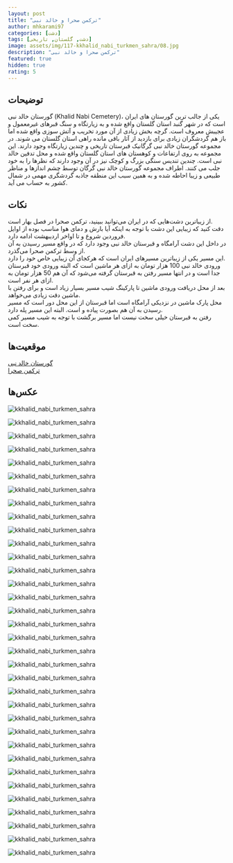 ```yaml
---
layout: post
title: "ترکمن صحرا و خالد نبی"
author: mhkarami97
categories: [دشت]
tags: [دشت, گلستان, تاریخی]
image: assets/img/117-kkhalid_nabi_turkmen_sahra/08.jpg
description: "ترکمن صحرا و خالد نبی"
featured: true
hidden: true
rating: 5
---
```


## توضیحات
گورستان خالد نبی (Khalid Nabi Cemetery)، یکی از جالب ترین گورستان های ایران است که در شهر گنبد استان گلستان واقع شده و به زیارتگاه و سنگ قبرهای غیرمعمول و عجیبش معروف است. گرچه بخش زیادی از آن مورد تخریب و آتش سوزی واقع شده اما باز هم گردشگران زیادی برای بازدید از آثار باقی مانده راهی استان گلستان می شوند.
در مجموعه گورستان خالد نبی گرگانیک قبرستان تاریخی و چندین زیارتگاه وجود دارند. این مجموعه به روی ارتفاعات و کوهستان های استان گلستان واقع شده و محل تدفین خالد نبی است. چندین تندیس سنگی بزرگ و کوچک نیز در آن وجود دارند که نظرها را به خود جلب می کنند. اطراف مجموعه گورستان خالد نبی گرگان توسط چشم اندازها و مناظر طبیعی و زیبا احاطه شده و به همین سبب این منطقه جاذبه گردشگری مهمی در شمال کشور به حساب می آید.  

## نکات
از زیباترین دشت‌هایی که در ایران می‌توانید ببینید، ترکمن صحرا در فصل بهار است.  
دقت کنید که زیبایی این دشت با توجه به اینکه آیا بارش و دمای هوا مناسب بوده از اوایل فروردین شروع و تا اواخر اردیبهشت ادامه دارد.  
در داخل این دشت آرامگاه و قبرستان خالد نبی وجود دارد که در واقع مسیر رسیدن به آن از وسط ترکمن صحرا می‌گذرد.  
این مسیر یکی از زیباترین مسیرهای ایران است که هرکجای آن زیبایی خاص خود را دارد.  
ورودی خالد نبی 100 هزار تومان به ازای هر ماشین است که البته ورودی خود قبرستان جدا است و در انتها مسیر رفتن به قبرستان گرفته می‌شود که آن هم 50 هزار تومان به ازای هر نفر است.  
بعد از محل دریافت ورودی ماشین تا پارکینگ شیب مسیر بسیار زیاد است و برای رفتن با ماشین دقت زیادی می‌خواهد.  
محل پارک ماشین در نزدیکی آرامگاه است اما قبرستان از این محل دور است که مسیر رسیدن به آن هم بصورت پیاده و است. البته این مسیر پله دارد.  
رفتن به قبرستان خیلی سخت نیست اما مسیر برگشت با توجه به شیب مسیر کمی سخت است.  


## موقعیت‌ها
[گورستان خالد نبی](https://www.google.com/maps/place/Khalid+Nabi+Historical+Cemetery/@37.7422413,55.4175848,17z/data=!3m1!4b1!4m6!3m5!1s0x3f827ebe054ae4ef:0xcfd8b9a634968829!8m2!3d37.7422413!4d55.4201597!16s%2Fm%2F0n52cpq?entry=ttu&g_ep=EgoyMDI1MDMyNS4xIKXMDSoASAFQAw%3D%3D)  
[ترکمن صحرا](https://www.google.com/maps/place/Help+Location+Camp/@37.5777967,55.4156507,14z/data=!4m14!1m7!3m6!1s0x3f827dd001228655:0x5577e6c20337afc!2z2KrYsdqp2YXZhiDYtdit2LHYpyAo2YfYstin2LEg2K_YsdmHKQ!8m2!3d37.7369028!4d55.4021296!16s%2Fg%2F11sytz7htq!3m5!1s0x3f828335a457799f:0xf9325e85f06ec0a0!8m2!3d37.5965929!4d55.4330001!16s%2Fg%2F11kjh7545d?entry=ttu&g_ep=EgoyMDI1MDMyNS4xIKXMDSoASAFQAw%3D%3D)  

## عکس‌ها

![kkhalid_nabi_turkmen_sahra](/assets/img/117-kkhalid_nabi_turkmen_sahra/01.jpg)  
  
![kkhalid_nabi_turkmen_sahra](/assets/img/117-kkhalid_nabi_turkmen_sahra/02.jpg)  
  
![kkhalid_nabi_turkmen_sahra](/assets/img/117-kkhalid_nabi_turkmen_sahra/03.jpg)  
  
![kkhalid_nabi_turkmen_sahra](/assets/img/117-kkhalid_nabi_turkmen_sahra/04.jpg)  
  
![kkhalid_nabi_turkmen_sahra](/assets/img/117-kkhalid_nabi_turkmen_sahra/05.jpg)  
  
![kkhalid_nabi_turkmen_sahra](/assets/img/117-kkhalid_nabi_turkmen_sahra/06.jpg)  
  
![kkhalid_nabi_turkmen_sahra](/assets/img/117-kkhalid_nabi_turkmen_sahra/07.jpg)  
  
![kkhalid_nabi_turkmen_sahra](/assets/img/117-kkhalid_nabi_turkmen_sahra/08.jpg)  
  
![kkhalid_nabi_turkmen_sahra](/assets/img/117-kkhalid_nabi_turkmen_sahra/09.jpg)  
  
![kkhalid_nabi_turkmen_sahra](/assets/img/117-kkhalid_nabi_turkmen_sahra/10.jpg)  
  
![kkhalid_nabi_turkmen_sahra](/assets/img/117-kkhalid_nabi_turkmen_sahra/11.jpg)  
  
![kkhalid_nabi_turkmen_sahra](/assets/img/117-kkhalid_nabi_turkmen_sahra/12.jpg)  
  
![kkhalid_nabi_turkmen_sahra](/assets/img/117-kkhalid_nabi_turkmen_sahra/13.jpg)  
  
![kkhalid_nabi_turkmen_sahra](/assets/img/117-kkhalid_nabi_turkmen_sahra/14.jpg)  
  
![kkhalid_nabi_turkmen_sahra](/assets/img/117-kkhalid_nabi_turkmen_sahra/15.jpg)  
  
![kkhalid_nabi_turkmen_sahra](/assets/img/117-kkhalid_nabi_turkmen_sahra/16.jpg)  
  
![kkhalid_nabi_turkmen_sahra](/assets/img/117-kkhalid_nabi_turkmen_sahra/17.jpg)  
  
![kkhalid_nabi_turkmen_sahra](/assets/img/117-kkhalid_nabi_turkmen_sahra/18.jpg)  
  
![kkhalid_nabi_turkmen_sahra](/assets/img/117-kkhalid_nabi_turkmen_sahra/19.jpg)  
  
![kkhalid_nabi_turkmen_sahra](/assets/img/117-kkhalid_nabi_turkmen_sahra/20.jpg)  
  
![kkhalid_nabi_turkmen_sahra](/assets/img/117-kkhalid_nabi_turkmen_sahra/21.jpg)  
  
![kkhalid_nabi_turkmen_sahra](/assets/img/117-kkhalid_nabi_turkmen_sahra/22.jpg)  
  
![kkhalid_nabi_turkmen_sahra](/assets/img/117-kkhalid_nabi_turkmen_sahra/23.jpg)  
  
![kkhalid_nabi_turkmen_sahra](/assets/img/117-kkhalid_nabi_turkmen_sahra/24.jpg)  
  
![kkhalid_nabi_turkmen_sahra](/assets/img/117-kkhalid_nabi_turkmen_sahra/25.jpg)  
  
![kkhalid_nabi_turkmen_sahra](/assets/img/117-kkhalid_nabi_turkmen_sahra/26.jpg)  
  
![kkhalid_nabi_turkmen_sahra](/assets/img/117-kkhalid_nabi_turkmen_sahra/27.jpg)  
  
![kkhalid_nabi_turkmen_sahra](/assets/img/117-kkhalid_nabi_turkmen_sahra/28.jpg)  
  
![kkhalid_nabi_turkmen_sahra](/assets/img/117-kkhalid_nabi_turkmen_sahra/29.jpg)  
  
![kkhalid_nabi_turkmen_sahra](/assets/img/117-kkhalid_nabi_turkmen_sahra/30.jpg)  
  
![kkhalid_nabi_turkmen_sahra](/assets/img/117-kkhalid_nabi_turkmen_sahra/31.jpg)  
  
![kkhalid_nabi_turkmen_sahra](/assets/img/117-kkhalid_nabi_turkmen_sahra/32.jpg)  
  
![kkhalid_nabi_turkmen_sahra](/assets/img/117-kkhalid_nabi_turkmen_sahra/33.jpg)  
  
![kkhalid_nabi_turkmen_sahra](/assets/img/117-kkhalid_nabi_turkmen_sahra/34.jpg)  
